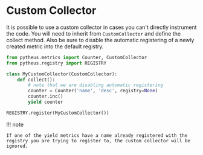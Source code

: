 # Custom Collector

It is possible to use a custom collector in cases you can't directly instrument the code. You will need to inherit from `CustomCollector` and define the collect method. Also be sure to disable the automatic registering of a newly created metric into the default registry.

```python
from pytheus.metrics import Counter, CustomCollector
from pytheus.registry import REGISTRY

class MyCustomCollector(CustomCollector):
    def collect():
        # note that we are disabling automatic registering
        counter = Counter('name', 'desc', registry=None)
        counter.inc()
        yield counter

REGISTRY.register(MyCustomCollector())
```

!!! note

    If one of the yield metrics have a name already registered with the registry you are trying to register to, the custom collector will be ignored.
